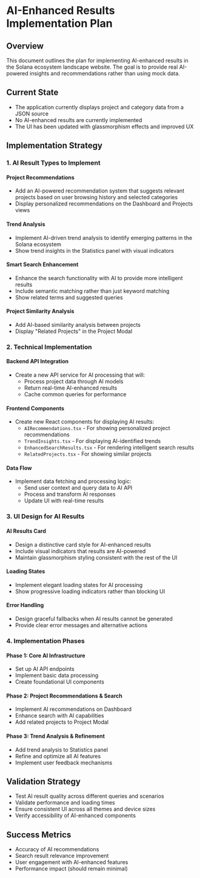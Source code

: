 # AI-Enhanced Results Implementation Plan

## Overview
This document outlines the plan for implementing AI-enhanced results in the Solana ecosystem landscape website. The goal is to provide real AI-powered insights and recommendations rather than using mock data.

## Current State
- The application currently displays project and category data from a JSON source
- No AI-enhanced results are currently implemented
- The UI has been updated with glassmorphism effects and improved UX

## Implementation Strategy

### 1. AI Result Types to Implement

#### Project Recommendations
- Add an AI-powered recommendation system that suggests relevant projects based on user browsing history and selected categories
- Display personalized recommendations on the Dashboard and Projects views

#### Trend Analysis
- Implement AI-driven trend analysis to identify emerging patterns in the Solana ecosystem
- Show trend insights in the Statistics panel with visual indicators

#### Smart Search Enhancement
- Enhance the search functionality with AI to provide more intelligent results
- Include semantic matching rather than just keyword matching
- Show related terms and suggested queries

#### Project Similarity Analysis
- Add AI-based similarity analysis between projects
- Display "Related Projects" in the Project Modal

### 2. Technical Implementation

#### Backend API Integration
- Create a new API service for AI processing that will:
  - Process project data through AI models
  - Return real-time AI-enhanced results
  - Cache common queries for performance

#### Frontend Components
- Create new React components for displaying AI results:
  - `AIRecommendations.tsx` - For showing personalized project recommendations
  - `TrendInsights.tsx` - For displaying AI-identified trends
  - `EnhancedSearchResults.tsx` - For rendering intelligent search results
  - `RelatedProjects.tsx` - For showing similar projects

#### Data Flow
- Implement data fetching and processing logic:
  - Send user context and query data to AI API
  - Process and transform AI responses
  - Update UI with real-time results

### 3. UI Design for AI Results

#### AI Results Card
- Design a distinctive card style for AI-enhanced results
- Include visual indicators that results are AI-powered
- Maintain glassmorphism styling consistent with the rest of the UI

#### Loading States
- Implement elegant loading states for AI processing
- Show progressive loading indicators rather than blocking UI

#### Error Handling
- Design graceful fallbacks when AI results cannot be generated
- Provide clear error messages and alternative actions

### 4. Implementation Phases

#### Phase 1: Core AI Infrastructure
- Set up AI API endpoints
- Implement basic data processing
- Create foundational UI components

#### Phase 2: Project Recommendations & Search
- Implement AI recommendations on Dashboard
- Enhance search with AI capabilities
- Add related projects to Project Modal

#### Phase 3: Trend Analysis & Refinement
- Add trend analysis to Statistics panel
- Refine and optimize all AI features
- Implement user feedback mechanisms

## Validation Strategy
- Test AI result quality across different queries and scenarios
- Validate performance and loading times
- Ensure consistent UI across all themes and device sizes
- Verify accessibility of AI-enhanced components

## Success Metrics
- Accuracy of AI recommendations
- Search result relevance improvement
- User engagement with AI-enhanced features
- Performance impact (should remain minimal)
